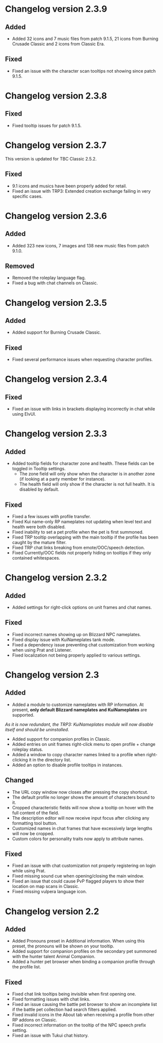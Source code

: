 # Changelog version 2.3.9

## Added

- Added 32 icons and 7 music files from patch 9.1.5, 21 icons from Burning Crusade Classic and 2 icons from Classic Era.

## Fixed

- Fixed an issue with the character scan tooltips not showing since patch 9.1.5.

# Changelog version 2.3.8

## Fixed

- Fixed tooltip issues for patch 9.1.5.

# Changelog version 2.3.7

This version is updated for TBC Classic 2.5.2.

## Fixed

- 9.1 icons and musics have been properly added for retail.
- Fixed an issue with TRP3: Extended creation exchange failing in very specific cases.

# Changelog version 2.3.6

## Added

- Added 323 new icons, 7 images and 138 new music files from patch 9.1.0.

## Removed

- Removed the roleplay language flag.
- Fixed a bug with chat channels on Classic.

# Changelog version 2.3.5

## Added

- Added support for Burning Crusade Classic.

## Fixed

- Fixed several performance issues when requesting character profiles.

# Changelog version 2.3.4

## Fixed

- Fixed an issue with links in brackets displaying incorrectly in chat while using ElvUI.

# Changelog version 2.3.3

## Added
- Added tooltip fields for character zone and health. These fields can be toggled in Tooltip settings.
  - The zone field will only show when the character is in another zone (if looking at a party member for instance).
  - The health field will only show if the character is not full health. It is disabled by default.

## Fixed
- Fixed a few issues with profile transfer.
- Fixed Kui name-only RP nameplates not updating when level text and health were both disabled.
- Fixed inability to set a pet profile when the pet is first summoned.
- Fixed TRP tooltip overlapping with the main tooltip if the profile has been caught by the mature filter.
- Fixed TRP chat links breaking from emote/OOC/speech detection.
- Fixed Currently/OOC fields not properly hiding on tooltips if they only contained whitespaces.

# Changelog version 2.3.2

## Added

- Added settings for right-click options on unit frames and chat names.

## Fixed

- Fixed incorrect names showing up on Blizzard NPC nameplates.
- Fixed display issue with KuiNameplates tank mode.
- Fixed a dependency issue preventing chat customization from working when using Prat and Listener.
- Fixed localization not being properly applied to various settings.

# Changelog version 2.3

## Added

- Added a module to customize nameplates with RP information. At present, **only default Blizzard nameplates and KuiNameplates** are supported.

*As it is now redundant, the TRP3: KuiNameplates module will now disable itself and should be uninstalled.*

- Added support for companion profiles in Classic.
- Added entries on unit frames right-click menu to open profile + change roleplay status.
- Added a window to copy character names linked to a profile when right-clicking it in the directory list.
- Added an option to disable profile tooltips in instances.

## Changed

- The URL copy window now closes after pressing the copy shortcut.
- The default profile no longer shows the amount of characters bound to it.
- Cropped characteristic fields will now show a tooltip on hover with the full content of the field.
- The description editor will now receive input focus after clicking any formatting tool button.
- Customized names in chat frames that have excessively large lengths will now be cropped.
- Custom colors for personality traits now apply to attribute names.

## Fixed

- Fixed an issue with chat customization not properly registering on login while using Prat.
- Fixed missing sound cue when opening/closing the main window.
- Fixed an issue that could cause PvP flagged players to show their location on map scans in Classic.
- Fixed missing vulpera language icon.

# Changelog version 2.2

## Added

- Added Pronouns preset in Additional information. When using this preset, the pronouns will be shown on your tooltip.
- Added support for companion profiles on the secondary pet summoned with the hunter talent Animal Companion.
- Added a hunter pet browser when binding a companion profile through the profile list.

## Fixed

- Fixed chat link tooltips being invisible when first opening one.
- Fixed formatting issues with chat links.
- Fixed an issue causing the battle pet browser to show an incomplete list if the battle pet collection had search filters applied.
- Fixed invalid icons in the About tab when receiving a profile from other RP addons on Classic.
- Fixed incorrect information on the tooltip of the NPC speech prefix setting.
- Fixed an issue with Tukui chat history.
